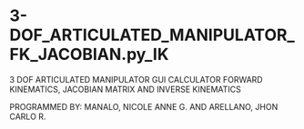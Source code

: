 # 3-DOF_ARTICULATED_MANIPULATOR_FK_JACOBIAN.py_IK
 3 DOF ARTICULATED MANIPULATOR GUI CALCULATOR
 FORWARD KINEMATICS, JACOBIAN MATRIX AND INVERSE KINEMATICS
 
 PROGRAMMED BY:
 MANALO, NICOLE ANNE G. AND ARELLANO, JHON CARLO R.
